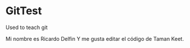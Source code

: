 # GitTest
Used to teach git

Mi nombre es Ricardo Delfin
Y me gusta editar el código de Taman Keet.
